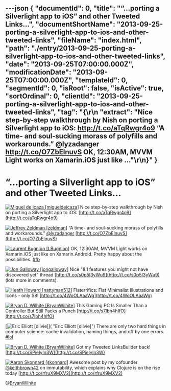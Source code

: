 ---json
{
  "documentId": 0,
  "title": "“…porting a Silverlight app to iOS” and other Tweeted Links…",
  "documentShortName": "2013-09-25-porting-a-silverlight-app-to-ios-and-other-tweeted-links",
  "fileName": "index.html",
  "path": "./entry/2013-09-25-porting-a-silverlight-app-to-ios-and-other-tweeted-links",
  "date": "2013-09-25T07:00:00.000Z",
  "modificationDate": "2013-09-25T07:00:00.000Z",
  "templateId": 0,
  "segmentId": 0,
  "isRoot": false,
  "isActive": true,
  "sortOrdinal": 0,
  "clientId": "2013-09-25-porting-a-silverlight-app-to-ios-and-other-tweeted-links",
  "tag": "{\r\n  \"extract\": \"Nice step-by-step walkthrough by Nish on porting a Silverlight app to iOS: <http://t.co/aTqRwgr4o9>  “A time- and soul-sucking morass of polyfills and workarounds.” @lyzadanger <http://t.co/O7ZbElnuvS>  OK, 12:30AM, MVVM Light works on Xamarin.iOS just like ...\"\r\n}"
}
---

# “…porting a Silverlight app to iOS” and other Tweeted Links…

[<img alt="Miguel de Icaza [migueldeicaza]" src="https://songhay.blob.core.windows.net/shared-social-twitter/migueldeicaza.jpg">](http://t.co/NrWutH4j9m "Miguel de Icaza [migueldeicaza]") <span>Nice step-by-step walkthrough by Nish on porting a Silverlight app to iOS: [http://t.co/aTqRwgr4o9](http://t.co/aTqRwgr4o9)</span>

[<img alt="Jeffrey Zeldman [zeldman]" src="https://songhay.blob.core.windows.net/shared-social-twitter/zeldman.png">](http://t.co/DTN2fH5Q7F "Jeffrey Zeldman [zeldman]") <span>“A time- and soul-sucking morass of polyfills and workarounds.” [@lyzadanger](http://twitter.com/lyzadanger) [http://t.co/O7ZbElnuvS](http://t.co/O7ZbElnuvS)</span>

[<img alt="Laurent Bugnion [LBugnion]" src="https://songhay.blob.core.windows.net/shared-social-twitter/LBugnion.jpg">](http://t.co/xPoWCtXwce "Laurent Bugnion [LBugnion]") <span>OK, 12:30AM, MVVM Light works on Xamarin.iOS just like on Xamarin.Android. Pretty happy about the possibilities. [#fb](http://search.twitter.com/search?q=%23fb)</span>

[<img alt="Jon Galloway [jongalloway]" src="https://songhay.blob.core.windows.net/shared-social-twitter/jongalloway.jpeg">](http://t.co/yxzvrKls5h "Jon Galloway [jongalloway]") <span>Nice "8.1 features you might not have discovered yet" thread [http://t.co/s0p5I3yWu9](http://t.co/s0p5I3yWu9) (lots more in comments).</span>

[<img alt="Heath Howard [nattyman512]" src="https://songhay.blob.core.windows.net/shared-social-twitter/nattyman512.jpg">](http://t.co/UnovmrcbAZ "Heath Howard [nattyman512]") <span>Flaterrifics: Flat Minimalist Illustrations and Icons - only $8! [http://t.co/4WoOLAaaWg](http://t.co/4WoOLAaaWg)</span>

[<img alt="Bryan D. Wilhite [BryanWilhite]" src="https://songhay.blob.core.windows.net/shared-social-twitter/BryanWilhite.jpeg">](http://t.co/KevCQ5bvaW "Bryan D. Wilhite [BryanWilhite]") <span>This Gaming PC Is Smaller Than a Controller But Still Packs a Punch [http://t.co/s7lbh4hIfO](http://t.co/s7lbh4hIfO)</span>

[<img alt="Eric Elliott [dilvie]" src="https://songhay.blob.core.windows.net/shared-social-twitter/dilvie.png">]( "Eric Elliott [dilvie]") <span>There are only two hard things in computer science: cache invalidation, naming things, and off by one errors. [#lol](http://search.twitter.com/search?q=%23lol)</span>

[<img alt="Bryan D. Wilhite [BryanWilhite]" src="https://songhay.blob.core.windows.net/shared-social-twitter/BryanWilhite.jpeg">](http://t.co/KevCQ5bvaW "Bryan D. Wilhite [BryanWilhite]") <span>Got my Tweeted LinksBuilder back! [http://t.co/SPieIyIn3W](http://t.co/SPieIyIn3W)</span>

[<img alt="Aaron Skonnard [skonnard]" src="https://songhay.blob.core.windows.net/shared-social-twitter/skonnard.jpeg">](http://t.co/NIdxnR5MLd "Aaron Skonnard [skonnard]") <span>Awesome post by my cofounder [@keithbrown42](http://twitter.com/keithbrown42) on immutability, which explains why Clojure is on the rise today [http://t.co/rfruX9MXV2](http://t.co/rfruX9MXV2)</span>

@[BryanWilhite](https://twitter.com/BryanWilhite)
